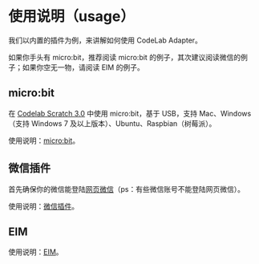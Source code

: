 # 使用说明（usage）

我们以内置的插件为例，来讲解如何使用 CodeLab Adapter。

如果你手头有 micro:bit，推荐阅读 micro:bit 的例子，其次建议阅读微信的例子；如果你空无一物，请阅读 EIM 的例子。

## micro:bit

在 [Codelab Scratch 3.0](https://scratch-beta.codelab.club) 中使用 micro:bit，基于 USB，支持 Mac、Windows（支持 Windows 7 及以上版本）、Ubuntu、Raspbian（树莓派）。

使用说明：[micro:bit](/extension_guide/microbit)。

## 微信插件

首先确保你的微信能登陆[网页微信](https://wx.qq.com/)（ps：有些微信账号不能登陆网页微信）。

使用说明：[微信插件](/extension_guide/wechat/)。

## EIM

使用说明：[EIM](/extension_guide/eim)。
